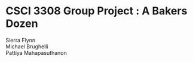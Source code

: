 CSCI 3308 Group Project  : A Bakers Dozen
=========================================

Sierra Flynn <br/>
Michael Brughelli <br/>
Pattiya Mahapasuthanon <br/>






